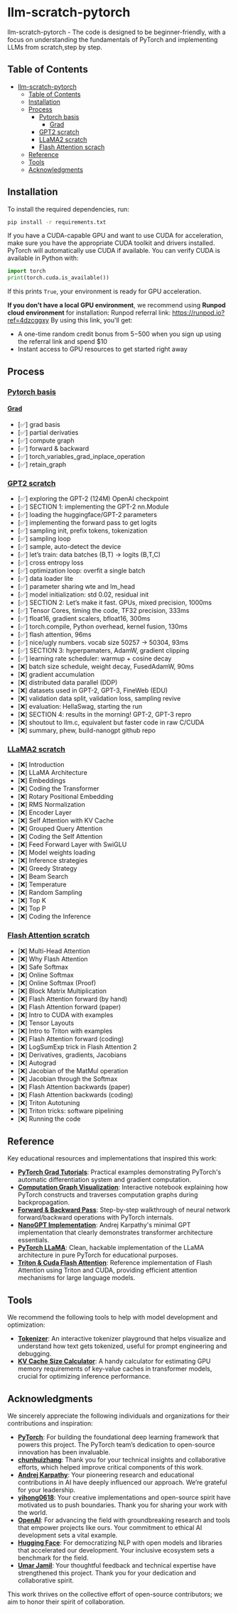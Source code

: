 # llm-scratch-pytorch
llm-scratch-pytorch - The code is designed to be beginner-friendly, with a focus on understanding the fundamentals of PyTorch and implementing LLMs from scratch,step by step.

## Table of Contents
- [llm-scratch-pytorch](#llm-scratch-pytorch)
  - [Table of Contents](#table-of-contents)
  - [Installation](#installation)
  - [Process](#process)
    - [Pytorch basis](#pytorch-basis)
      - [Grad](#grad)
    - [GPT2 scratch](#gpt2-scratch)
    - [LLaMA2 scratch](#llama2-scratch)
    - [Flash Attention scrach](#flash-attention-scratch)
  - [Reference](#reference)
  - [Tools](#tools)
  - [Acknowledgments](#acknowledgments)

## Installation

To install the required dependencies, run:

```bash
pip install -r requirements.txt
```

If you have a CUDA-capable GPU and want to use CUDA for acceleration, make sure you have the appropriate CUDA toolkit and drivers installed. PyTorch will automatically use CUDA if available. You can verify CUDA is available in Python with:

```python
import torch
print(torch.cuda.is_available())
```

If this prints `True`, your environment is ready for GPU acceleration.

**If you don't have a local GPU environment**, we recommend using **Runpod cloud environment** for installation:
Runpod referral link: https://runpod.io?ref=4dzcggxy
By using this link, you'll get:
- A one-time random credit bonus from $5-$500 when you sign up using the referral link and spend $10
- Instant access to GPU resources to get started right away

## Process
### [Pytorch basis](https://github.com/skyloevil/llm-scratch-pytorch/tree/main/pytorch_basis)
#### [Grad](https://github.com/skyloevil/llm-scratch-pytorch/tree/main/pytorch_basis/computation_gragh)
- [✅] grad basis
- [✅] partial derivaties
- [✅] compute graph
- [✅] forward & backward
- [✅] torch_variables_grad_inplace_operation
- [✅] retain_graph

### [GPT2 scratch](https://github.com/skyloevil/llm-scratch-pytorch/tree/main/pytorch_gp2_from_scratch)
- [✅] exploring the GPT-2 (124M) OpenAI checkpoint
- [✅] SECTION 1: implementing the GPT-2 nn.Module
- [✅] loading the huggingface/GPT-2 parameters
- [✅] implementing the forward pass to get logits
- [✅] sampling init, prefix tokens, tokenization
- [✅] sampling loop
- [✅] sample, auto-detect the device
- [✅] let’s train: data batches (B,T) → logits (B,T,C)
- [✅] cross entropy loss
- [✅] optimization loop: overfit a single batch
- [✅] data loader lite
- [✅] parameter sharing wte and lm_head
- [✅] model initialization: std 0.02, residual init
- [✅] SECTION 2: Let’s make it fast. GPUs, mixed precision, 1000ms
- [✅] Tensor Cores, timing the code, TF32 precision, 333ms
- [✅] float16, gradient scalers, bfloat16, 300ms
- [✅] torch.compile, Python overhead, kernel fusion, 130ms
- [✅] flash attention, 96ms
- [✅] nice/ugly numbers. vocab size 50257 → 50304, 93ms
- [✅] SECTION 3: hyperpamaters, AdamW, gradient clipping
- [✅] learning rate scheduler: warmup + cosine decay
- [❌] batch size schedule, weight decay, FusedAdamW, 90ms
- [❌] gradient accumulation
- [❌] distributed data parallel (DDP)
- [❌] datasets used in GPT-2, GPT-3, FineWeb (EDU)
- [❌] validation data split, validation loss, sampling revive
- [❌] evaluation: HellaSwag, starting the run
- [❌] SECTION 4: results in the morning! GPT-2, GPT-3 repro
- [❌] shoutout to llm.c, equivalent but faster code in raw C/CUDA
- [❌] summary, phew, build-nanogpt github repo

### [LLaMA2 scratch](https://github.com/skyloevil/llm-scratch-pytorch/tree/main/pytorch_llama2_from_scratch)
- [❌] Introduction
- [❌] LLaMA Architecture
- [❌] Embeddings
- [❌] Coding the Transformer
- [❌] Rotary Positional Embedding
- [❌] RMS Normalization
- [❌] Encoder Layer
- [❌] Self Attention with KV Cache
- [❌] Grouped Query Attention
- [❌] Coding the Self Attention
- [❌] Feed Forward Layer with SwiGLU
- [❌] Model weights loading
- [❌] Inference strategies
- [❌] Greedy Strategy
- [❌] Beam Search
- [❌] Temperature
- [❌] Random Sampling
- [❌] Top K
- [❌] Top P
- [❌] Coding the Inference

### [Flash Attention scratch](https://github.com/skyloevil/llm-scratch-pytorch/tree/main/triton_flash_attention_scratch)
- [❌] Multi-Head Attention
- [❌] Why Flash Attention
- [❌] Safe Softmax
- [❌] Online Softmax
- [❌] Online Softmax (Proof)
- [❌] Block Matrix Multiplication
- [❌] Flash Attention forward (by hand)
- [❌] Flash Attention forward (paper)
- [❌] Intro to CUDA with examples
- [❌] Tensor Layouts
- [❌] Intro to Triton with examples
- [❌] Flash Attention forward (coding)
- [❌] LogSumExp trick in Flash Attention 2
- [❌] Derivatives, gradients, Jacobians
- [❌] Autograd
- [❌] Jacobian of the MatMul operation
- [❌] Jacobian through the Softmax
- [❌] Flash Attention backwards (paper)
- [❌] Flash Attention backwards (coding)
- [❌] Triton Autotuning
- [❌] Triton tricks: software pipelining
- [❌] Running the code

## Reference

Key educational resources and implementations that inspired this work:

- **[PyTorch Grad Tutorials](https://github.com/chunhuizhang/bilibili_vlogs/tree/master/learn_torch/grad)**: Practical examples demonstrating PyTorch's automatic differentiation system and gradient computation.
- **[Computation Graph Visualization](https://github.com/chunhuizhang/bilibili_vlogs/blob/master/learn_torch/grad/03_computation_graph.ipynb)**: Interactive notebook explaining how PyTorch constructs and traverses computation graphs during backpropagation.
- **[Forward & Backward Pass](https://github.com/chunhuizhang/bilibili_vlogs/blob/master/learn_torch/grad/04_backward_step.ipynb)**: Step-by-step walkthrough of neural network forward/backward operations with PyTorch internals.
- **[NanoGPT Implementation](https://github.com/karpathy/build-nanogpt)**: Andrej Karpathy's minimal GPT implementation that clearly demonstrates transformer architecture essentials.
- **[PyTorch LLaMA](https://github.com/hkproj/pytorch-llama)**: Clean, hackable implementation of the LLaMA architecture in pure PyTorch for educational purposes.
- **[Triton & Cuda Flash Attention](https://github.com/hkproj/triton-flash-attention)**: Reference implementation of Flash Attention using Triton and CUDA, providing efficient attention mechanisms for large language models.

## Tools

We recommend the following tools to help with model development and optimization:

- **[Tokenizer](https://tiktokenizer.vercel.app/)**: An interactive tokenizer playground that helps visualize and understand how text gets tokenized, useful for prompt engineering and debugging.
- **[KV Cache Size Calculator](https://lmcache.ai/kv_cache_calculator.html)**: A handy calculator for estimating GPU memory requirements of key-value caches in transformer models, crucial for optimizing inference performance.

## Acknowledgments  

We sincerely appreciate the following individuals and organizations for their contributions and inspiration:  

- **[PyTorch](https://github.com/pytorch)**: For building the foundational deep learning framework that powers this project. The PyTorch team’s dedication to open-source innovation has been invaluable.  
- **[chunhuizhang](https://github.com/chunhuizhang)**: Thank you for your technical insights and collaborative efforts, which helped improve critical components of this work.  
- **[Andrej Karpathy](https://github.com/karpathy)**: Your pioneering research and educational contributions in AI have deeply influenced our approach. We’re grateful for your leadership.  
- **[yihong0618](https://github.com/yihong0618)**: Your creative implementations and open-source spirit have motivated us to push boundaries. Thank you for sharing your work with the world.
- **[OpenAI](https://github.com/openai)**: For advancing the field with groundbreaking research and tools that empower projects like ours. Your commitment to ethical AI development sets a vital example.
- **[Hugging Face](https://github.com/huggingface)**: For democratizing NLP with open models and libraries that accelerated our development. Your inclusive ecosystem sets a benchmark for the field.  
- **[Umar Jamil](https://github.com/hkproj)**: Your thoughtful feedback and technical expertise have strengthened this project. Thank you for your dedication and collaborative spirit.

This work thrives on the collective effort of open-source contributors; we aim to honor their spirit of collaboration.  